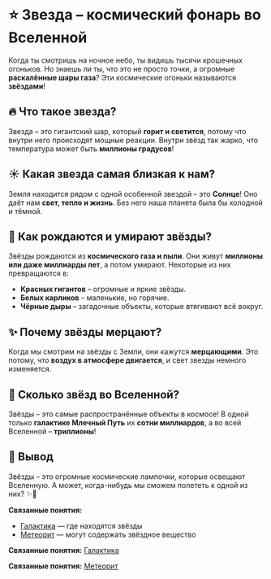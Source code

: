 # ⭐ Звезда – космический фонарь во Вселенной  

Когда ты смотришь на ночное небо, ты видишь тысячи крошечных огоньков. Но знаешь ли ты, что это не просто точки, а огромные **раскалённые шары газа**? Эти космические огоньки называются **звёздами**!  

## 🔥 Что такое звезда?  
Звезда – это гигантский шар, который **горит и светится**, потому что внутри него происходят мощные реакции. Внутри звёзд так жарко, что температура может быть **миллионы градусов**!  

## ☀️ Какая звезда самая близкая к нам?  
Земля находится рядом с одной особенной звездой – это **Солнце**! Оно даёт нам **свет, тепло и жизнь**. Без него наша планета была бы холодной и тёмной.  

## 🌟 Как рождаются и умирают звёзды?  
Звёзды рождаются из **космического газа и пыли**. Они живут **миллионы или даже миллиарды лет**, а потом умирают. Некоторые из них превращаются в:  
- **Красных гигантов** – огромные и яркие звёзды.  
- **Белых карликов** – маленькие, но горячие.  
- **Чёрные дыры** – загадочные объекты, которые втягивают всё вокруг.  

## ✨ Почему звёзды мерцают?  
Когда мы смотрим на звёзды с Земли, они кажутся **мерцающими**. Это потому, что **воздух в атмосфере двигается**, и свет звезды немного изменяется.  

## 🌌 Сколько звёзд во Вселенной?  
Звёзды – это самые распространённые объекты в космосе! В одной только **галактике Млечный Путь** их **сотни миллиардов**, а во всей Вселенной – **триллионы**!  

## 🚀 Вывод  
Звёзды – это огромные космические лампочки, которые освещают Вселенную. А может, когда-нибудь мы сможем полететь к одной из них? ✨🌠  

**Связанные понятия:**
- [Галактика](Галактика.md) — где находятся звёзды
- [Метеорит](Метеорит.md) — могут содержать звёздное вещество

**Связанные понятия:** [Галактика](./Галактика.md)

**Связанные понятия:** [Метеорит](./Метеорит.md)